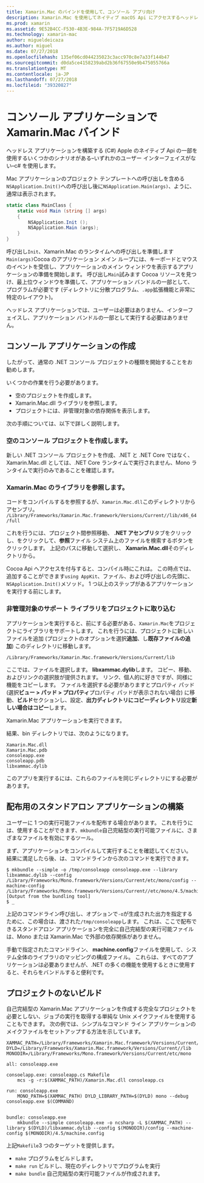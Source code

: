 ```yaml
---
title: Xamarin.Mac のバインドを使用して、コンソール アプリ向け
description: Xamarin.Mac を使用してネイティブ macOS Api にアクセスするヘッドレスのコンソール アプリを作成します。
ms.prod: xamarin
ms.assetid: 9E52B4CC-F530-4B3E-984A-7F5719A6D528
ms.technology: xamarin-mac
author: migueldeicaza
ms.author: miguel
ms.date: 07/27/2018
ms.openlocfilehash: 135ef06cd044235023c3acc970c8e7a33f144b47
ms.sourcegitcommit: d0da5ce4158239abd2b36f67550e9b475055766a
ms.translationtype: MT
ms.contentlocale: ja-JP
ms.lasthandoff: 07/27/2018
ms.locfileid: "39320827"
---
```

# <a name="xamarinmac-bindings-in-console-apps"></a>コンソール アプリケーションで Xamarin.Mac バインド

ヘッドレス アプリケーションを構築する (C#) Apple のネイティブ Api の一部を使用するいくつかのシナリオがある&ndash;いずれかのユーザー インターフェイスがない&ndash;c# を使用します。

Mac アプリケーションのプロジェクト テンプレートへの呼び出しを含める`NSApplication.Init()`への呼び出し後に`NSApplication.Main(args)`、ように、通常は表示されます。

```csharp
static class MainClass {
    static void Main (string [] args)
    {
        NSApplication.Init ();
        NSApplication.Main (args);
    }
}
```

呼び出し`Init`、Xamarin.Mac のランタイムへの呼び出しを準備します`Main(args)`Cocoa のアプリケーション メイン ループには、キーボードとマウスのイベントを受信し、アプリケーションのメイン ウィンドウを表示するアプリケーションの準備を開始します。   呼び出し`Main`試みます Cocoa リソースを見つけ、最上位ウィンドウを準備して、アプリケーション バンドルの一部として、プログラムが必要です (ディレクトリに分散プログラム、`.app`拡張機能と非常に特定のレイアウト)。

ヘッドレス アプリケーションでは、ユーザーは必要はありません、インターフェイスし、アプリケーション バンドルの一部として実行する必要はありません。

## <a name="creating-the-console-app"></a>コンソール アプリケーションの作成

したがって、通常の .NET コンソール プロジェクトの種類を開始することをお勧めします。

いくつかの作業を行う必要があります。

- 空のプロジェクトを作成します。
- Xamarin.Mac.dll ライブラリを参照します。
- プロジェクトには、非管理対象の依存関係を表示します。

次の手順については、以下で詳しく説明します。

### <a name="create-an-empty-console-project"></a>空のコンソール プロジェクトを作成します。

新しい .NET コンソール プロジェクトを作成、.NET と .NET Core ではなく、Xamarin.Mac.dll としては、.NET Core ランタイムで実行されません、Mono ランタイムで実行のみであることを確認します。

### <a name="reference-the-xamarinmac-library"></a>Xamarin.Mac のライブラリを参照します。

コードをコンパイルするを参照するが、`Xamarin.Mac.dll`このディレクトリからアセンブリ。 `/Library/Frameworks/Xamarin.Mac.framework/Versions/Current//lib/x86_64/full`

これを行うには、プロジェクト間参照移動、 **.NET アセンブリ**タブをクリックし、をクリックして、**参照**ファイル システム上のファイルを検索するボタンをクリックします。  上記のパスに移動して選択し、 **Xamarin.Mac.dll**そのディレクトリから。

Cocoa Api へアクセスを付与すると、コンパイル時にこれは。   この時点では、追加することができます`using AppKit`、ファイル、および呼び出しの先頭に、`NSApplication.Init()`メソッド。   1 つ以上のステップがあるアプリケーションを実行する前にします。

### <a name="bring-the-unmanaged-support-library-into-your-project"></a>非管理対象のサポート ライブラリをプロジェクトに取り込む

アプリケーションを実行すると、前にする必要がある、`Xamarin.Mac`をプロジェクトにライブラリをサポートします。   これを行うには、プロジェクトに新しいファイルを追加 (プロジェクトのオプションを選択**追加**、し**既存ファイルの追加**) このディレクトリに移動します。

`/Library/Frameworks/Xamarin.Mac.framework/Versions/Current/lib`

ここでは、ファイルを選択します。 **libxammac.dylib**します。   コピー、移動、およびリンクの選択肢が提供されます。   リンク、個人的に好きですが、同様に機能をコピーします。    ファイルを選択する必要がありますとプロパティ パッド (選択**ビュー > パッド > プロパティ**プロパティ パッドが表示されない場合) に移動、**ビルド**セクションし、設定、**出力ディレクトリにコピーディレクトリ**設定**新しい場合はコピー**します。

Xamarin.Mac アプリケーションを実行できます。

結果、bin ディレクトリでは、次のようになります。

```
Xamarin.Mac.dll
Xamarin.Mac.pdb
consoleapp.exe
consoleapp.pdb
libxammac.dylib
```

このアプリを実行するには、これらのファイルを同じディレクトリにする必要があります。

## <a name="building-a-standalone-application-for-distribution"></a>配布用のスタンドアロン アプリケーションの構築

ユーザーに 1 つの実行可能ファイルを配布する場合があります。  これを行うには、使用することができます、`mkbundle`自己完結型の実行可能ファイルに、さまざまなファイルを有効にするツール。

まず、アプリケーションをコンパイルして実行することを確認してください。   結果に満足したら後、は、コマンドラインから次のコマンドを実行できます。

```
$ mkbundle --simple -o /tmp/consoleapp consoleapp.exe --library libxammac.dylib --config /Library/Frameworks/Mono.framework/Versions/Current/etc/mono/config --machine-config /Library/Frameworks/Mono.framework/Versions/Current//etc/mono/4.5/machine.config
[Output from the bundling tool]
$ _
```

上記のコマンドライン呼び出し、オプションで`-o`が生成された出力を指定するために、この場合は、渡された`/tmp/consoleapp`します。   これは、ここで配布できるスタンドアロン アプリケーションを完全に自己完結型の実行可能ファイルは、Mono または Xamarin.Mac で外部の依存関係がありません。

手動で指定されたコマンドライン、 **machine.config**ファイルを使用して、システム全体のライブラリのマッピングの構成ファイル。   これらは、すべてのアプリケーションは必要ありませんが、.NET の多くの機能を使用するときに使用すると、それらをバンドルすると便利です。

## <a name="project-less-builds"></a>プロジェクトのないビルド

自己完結型の Xamarin.Mac アプリケーションを作成する完全なプロジェクトを必要としない、ジョブの実行を取得する単純な Unix メイクファイルを使用することもできます。   次の例では、シンプルなコマンド ライン アプリケーションのメイクファイルをセットアップする方法を示しています。

```
XAMMAC_PATH=/Library/Frameworks/Xamarin.Mac.framework/Versions/Current//lib/x86_64/full/
DYLD=/Library/Frameworks/Xamarin.Mac.framework/Versions/Current//lib
MONODIR=/Library/Frameworks/Mono.framework/Versions/Current/etc/mono

all: consoleapp.exe

consoelapp.exe: consoleapp.cs Makefile
    mcs -g -r:$(XAMMAC_PATH)/Xamarin.Mac.dll consoleapp.cs
    
run: consoleapp.exe
    MONO_PATH=$(XAMMAC_PATH) DYLD_LIBRARY_PATH=$(DYLD) mono --debug consoleapp.exe $(COMMAND)


bundle: consoleapp.exe
    mkbundle --simple consoleapp.exe -o ncsharp -L $(XAMMAC_PATH) --library $(DYLD)/libxammac.dylib --config $(MONODIR)/config --machine-config $(MONODIR)/4.5/machine.config
```

上記`Makefile`3 つのターゲットを提供します。

- `make` プログラムをビルドします。
- `make run` ビルドし、現在のディレクトリでプログラムを実行
- `make bundle` 自己完結型の実行可能ファイルが作成されます。

